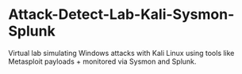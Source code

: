# Attack-Detect-Lab-Kali-Sysmon-Splunk
Virtual lab simulating Windows attacks with Kali Linux using tools like Metasploit payloads + monitored via Sysmon and Splunk.

